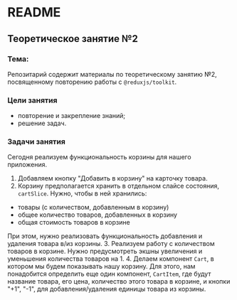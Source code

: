 # README

## Теоретическое занятие №2

### Тема:

Репозитарий содержит материалы по теоретическому занятию №2, посвященному повторению работы с `@reduxjs/toolkit`.

### Цели занятия
- повторение и закрепление знаний;
- решение задач.

### Задачи занятия
Сегодня реализуем функциональность корзины для нашего приложения.

1. Добавляем кнопку "Добавить в корзину" на карточку товара.
2. Корзину предполагается хранить в отдельном слайсе состояния, `cartSlice`. Нужно, чтобы в ней хранились:
 - товары (с количеством, добавленным в корзину)
 - общее количество товаров, добавленных в корзину
 - общая стоимость товаров в корзине

 При этом, нужно реализовать функциональность добавления и удаления товара в/из корзины.
3. Реализуем работу с количеством товаров в корзине. Нужно предусмотреть экшны увеличения и уменьшения количества товаров на 1.
4. Делаем компонент `Cart`, в котором мы будем показывать нашу корзину. Для этого, нам понадобится определить еще один компонент, `CartItem`, где будут название товара, его цена, количество этого товара в корзине, и кнопки "+1", "-1", для добавления/удаления единицы товара из корзины.